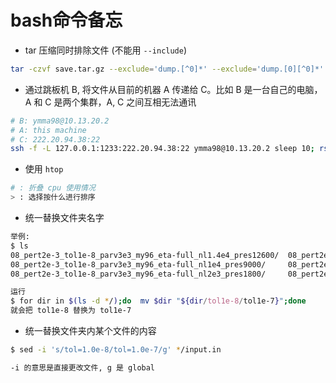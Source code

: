 # bash命令备忘

* tar 压缩同时排除文件 (不能用 `--include`)

```bash
tar -czvf save.tar.gz --exclude='dump.[^0]*' --exclude='dump.[0][^0]*' --exclude='dump.[0][0][^0]*' --exclude='dump.[0][0][0][^0]*' --exclude='dump.[0][0][0][0][^0]*' 01/ 02/ ...
```

* 通过跳板机 B, 将文件从目前的机器 A 传递给 C。比如 B 是一台自己的电脑，A 和 C 是两个集群，A, C 之间互相无法通讯

```bash
# B: ymma98@10.13.20.2
# A: this machine
# C: 222.20.94.38:22
ssh -f -L 127.0.0.1:1233:222.20.94.38:22 ymma98@10.13.20.2 sleep 10; rsync -auvzP -e 'ssh -p 1233' /file/ ymma@127.0.0.1:/remote/dir/
```

* 使用 `htop`

```bash
# : 折叠 cpu 使用情况
> : 选择按什么进行排序
```

* 统一替换文件夹名字

```bash
举例:
$ ls
08_pert2e-3_tol1e-8_parv3e3_my96_eta-full_nl1.4e4_pres12600/  08_pert2e-3_tol1e-8_parv3e3_my96_eta-full_nl2e4_pres18000/  08_pert2e-3_tol1e-8_parv3e3_my96_eta-full_nl8e3_pres7200/
08_pert2e-3_tol1e-8_parv3e3_my96_eta-full_nl1e4_pres9000/     08_pert2e-3_tol1e-8_parv3e3_my96_eta-full_nl4e3_pres3600/   checkminmax.py
08_pert2e-3_tol1e-8_parv3e3_my96_eta-full_nl2e3_pres1800/     08_pert2e-3_tol1e-8_parv3e3_my96_eta-full_nl6e3_pres5400/   prun.sh

运行
$ for dir in $(ls -d */);do  mv $dir "${dir/tol1e-8/tol1e-7}";done
就会把 tol1e-8 替换为 tol1e-7
```

* 统一替换文件夹内某个文件的内容

```bash
$ sed -i 's/tol=1.0e-8/tol=1.0e-7/g' */input.in

-i 的意思是直接更改文件, g 是 global
```
<!--stackedit_data:
eyJoaXN0b3J5IjpbMTYzOTY2NjYzOSw3NTgwNTIwMTMsNDAyND
AzMTYwLC0xOTczMDIyODQwXX0=
-->